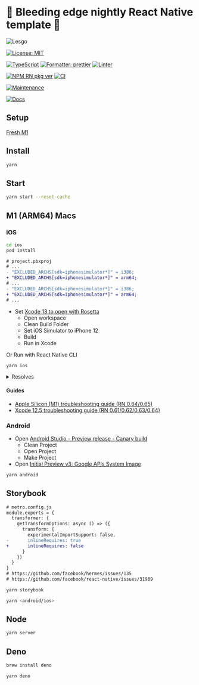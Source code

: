 # 🌃 Bleeding edge nightly React Native template 🌃

![Lesgo](https://media.giphy.com/media/hKyWAN3gQyCsM/giphy.gif)

[![License: MIT](https://img.shields.io/badge/License-MIT-yellow.svg)](#)

[![TypeScript](https://img.shields.io/badge/%3C%2F%3E-TypeScript-%230074c1.svg)](#)
[![Formatter: prettier](https://img.shields.io/badge/Formatter-Prettier-f8bc45.svg)](#)
[![Linter](https://badges.aleen42.com/src/eslint.svg)](#)

[![NPM RN pkg ver](https://img.shields.io/badge/React%20Native-0.66.0-red.svg)](https://github.com/facebook/react-native/releases/tag/v0.66.0-rc.4)
[![CI](https://github.com/leotm/react-native-template-typescript/actions/workflows/main.yml/badge.svg)](https://github.com/leotm/react-native-template-typescript/actions/workflows/main.yml)

[![Maintenance](https://img.shields.io/badge/Maintained%3F-yes-green.svg)](https://github.com/leotm/react-native-template-typescript/pulse)

[![Docs](https://img.shields.io/badge/Docs%3F-yes-green.svg)](https://github.com/leotm/react-native-template-typescript/wiki)

## Setup

[Fresh M1](https://github.com/leotm/react-native-template-typescript/wiki/Fresh-M1)

## Install

```sh
yarn
```

## Start

```sh
yarn start --reset-cache
```

## M1 (ARM64) Macs

### iOS

```sh
cd ios
pod install
```

```diff
# project.pbxproj
# ...
- "EXCLUDED_ARCHS[sdk=iphonesimulator*]" = i386;
+ "EXCLUDED_ARCHS[sdk=iphonesimulator*]" = arm64;
# ...
- "EXCLUDED_ARCHS[sdk=iphonesimulator*]" = i386;
+ "EXCLUDED_ARCHS[sdk=iphonesimulator*]" = arm64;
# ...
```

- Set [Xcode 13 to open with Rosetta](https://i.stack.imgur.com/jj508.png)
  - Open workspace
  - Clean Build Folder
  - Set iOS Simulator to iPhone 12
  - Build
  - Run in Xcode

Or Run with React Native CLI

```sh
yarn ios
```

<details><summary>Resolves</summary>

```sh
Failed to build iOS project. We ran "xcodebuild" command but it exited with error code 65. To debug build logs further, consider building your app with Xcode.app, by opening <App>.xcworkspace.
Command line invocation:
    /Applications/Xcode.app/Contents/Developer/usr/bin/xcodebuild -workspace <App>.xcworkspace -configuration Debug -scheme <App> -destination id=C3FF229E-87F8-4DAB-B0E6-1642DB821973

Build target <App>Tests of project <App> with configuration Debug
./ios/<App>.xcodeproj: error: The linked library 'libPods-<App>-<App>Tests.a' is missing one or more architectures required by this target: x86_64. (in target '<App>Tests' from project '<App>')

Build target <App> of project <App> with configuration Debug
./ios/<App>.xcodeproj: error: The linked library 'libPods-<App>.a' is missing one or more architectures required by this target: x86_64. (in target '<App>' from project '<App>')
```

</details>

#### Guides
  
- [Apple Silicon (M1) troubleshooting guide (RN 0.64/0.65)](https://github.com/facebook/react-native/issues/31941)
- [Xcode 12.5 troubleshooting guide (RN 0.61/0.62/0.63/0.64)](https://github.com/facebook/react-native/issues/31480)

### Android

- Open [Android Studio - Preview release - Canary build](https://developer.android.com/studio/preview)
  - Clean Project
  - Open Project
  - Make Project
- Open [Initial Preview v3: Google APIs System Image](https://github.com/google/android-emulator-m1-preview/releases/download/0.3/android-emulator-m1-preview.dmg)
  
```sh
yarn android
```

## Storybook
  
```diff
# metro.config.js
module.exports = {
  transformer: {
    getTransformOptions: async () => ({
      transform: {
        experimentalImportSupport: false,
-       inlineRequires: true
+       inlineRequires: false
      }
    })
  }
}
# https://github.com/facebook/hermes/issues/135
# https://github.com/facebook/react-native/issues/31969
```

```sh
yarn storybook
```
  
```sh
yarn <android/ios>
```

## Node
  
```sh
yarn server
```
  
## Deno
  
```sh
brew install deno
```
  
```sh
yarn deno
```
